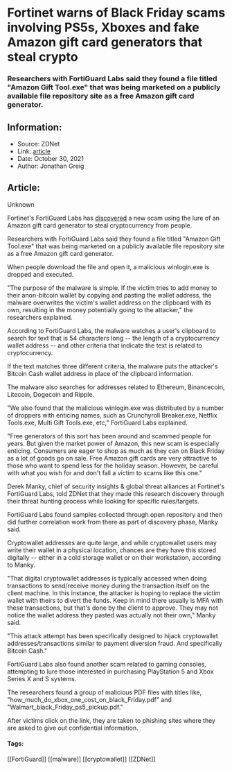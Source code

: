# Fortinet warns of Black Friday scams involving PS5s, Xboxes and fake Amazon gift card generators that steal crypto
### Researchers with FortiGuard Labs said they found a file titled "Amazon Gift Tool.exe" that was being marketed on a publicly available file repository site as a free Amazon gift card generator.

## Information:
+ Source: ZDNet
+ Link: [article](https://www.zdnet.com/article/fortinet-warns-of-black-friday-scams-involving-ps5s-xbox-and-fake-amazon-gift-card-generator-stealing-crypto/)
+ Date: October 30, 2021
+ Author: Jonathan Greig


## Article:
Unknown

Fortinet's FortiGuard Labs has [discovered](https://www.fortinet.com/blog/threat-research/black-friday-scams-are-coming-online-shoppers-should-approach-with-caution) a new scam using the lure of an Amazon gift card generator to steal cryptocurrency from people.

Researchers with FortiGuard Labs said they found a file titled "Amazon Gift Tool.exe" that was being marketed on a publicly available file repository site as a free Amazon gift card generator.

When people download the file and open it, a malicious winlogin.exe is dropped and executed. 

"The purpose of the malware is simple. If the victim tries to add money to their anon-bitcoin wallet by copying and pasting the wallet address, the malware overwrites the victim's wallet address on the clipboard with its own, resulting in the money potentially going to the attacker," the researchers explained. 

According to FortiGuard Labs, the malware watches a user's clipboard to search for text that is 54 characters long -- the length of a cryptocurrency wallet address -- and other criteria that indicate the text is related to cryptocurrency. 

If the text matches three different criteria, the malware puts the attacker's Bitcoin Cash wallet address in place of the clipboard information.

The malware also searches for addresses related to Ethereum, Binancecoin, Litecoin, Dogecoin and Ripple. 






"We also found that the malicious winlogin.exe was distributed by a number of droppers with enticing names, such as Crunchyroll Breaker.exe, Netflix Tools.exe, Multi Gift Tools.exe, etc," FortiGuard Labs explained. 

"Free generators of this sort has been around and scammed people for years. But given the market power of Amazon, this new scam is especially enticing. Consumers are eager to shop as much as they can on Black Friday as a lot of goods go on sale. Free Amazon gift cards are very attractive to those who want to spend less for the holiday season. However, be careful with what you wish for and don't fall a victim to scams like this one."

Derek Manky, chief of security insights & global threat alliances at Fortinet's FortiGuard Labs, told ZDNet that they made this research discovery through their threat hunting process while looking for specific rules/targets. 

FortiGuard Labs found samples collected through open repository and then did further correlation work from there as part of discovery phase, Manky said. 

Cryptowallet addresses are quite large, and while cryptowallet users may write their wallet in a physical location, chances are they have this stored digitally -- either in a cold storage wallet or on their workstation, according to Manky.

"That digital cryptowallet addresses is typically accessed when doing transactions to send/receive money during the transaction itself on the client machine. In this instance, the attacker is hoping to replace the victim wallet with theirs to divert the funds. Keep in mind there usually is MFA with these transactions, but that's done by the client to approve. They may not notice the wallet address they pasted was actually not their own," Manky said. 

"This attack attempt has been specifically designed to hijack cryptowallet addresses/transactions similar to payment diversion fraud. And specifically Bitcoin Cash."

FortiGuard Labs also found another scam related to gaming consoles, attempting to lure those interested in purchasing PlayStation 5 and Xbox Series X and S systems.

The researchers found a group of malicious PDF files with titles like, "how\_much\_do\_xbox\_one\_cost\_on\_black\_Friday.pdf" and "Walmart\_black\_Friday\_ps5\_pickup.pdf."

After victims click on the link, they are taken to phishing sites where they are asked to give out confidential information. 





#### Tags:
[[FortiGuard]] [[malware]] [[cryptowallet]] [[ZDNet]]
